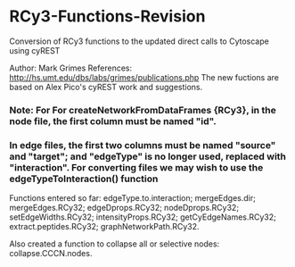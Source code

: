 # RCy3-Functions-Revision
Conversion of RCy3 functions to the updated direct calls to Cytoscape using cyREST

Author: Mark Grimes
References: http://hs.umt.edu/dbs/labs/grimes/publications.php
The new fuctions are based on Alex Pico's cyREST work and suggestions.

### Note: For  For createNetworkFromDataFrames {RCy3}, in the node file, the first column must be named "id". 
### In edge files, the first two columns must be named "source" and "target"; and "edgeType" is no longer used, replaced with "interaction". For converting files we may wish to use the edgeTypeToInteraction() function


Functions entered so far: edgeType.to.interaction; mergeEdges.dir; mergeEdges.RCy32; edgeDprops.RCy32; nodeDprops.RCy32; setEdgeWidths.RCy32; intensityProps.RCy32; getCyEdgeNames.RCy32; extract.peptides.RCy32; graphNetworkPath.RCy32.

Also created a function to collapse all or selective nodes: collapse.CCCN.nodes.



